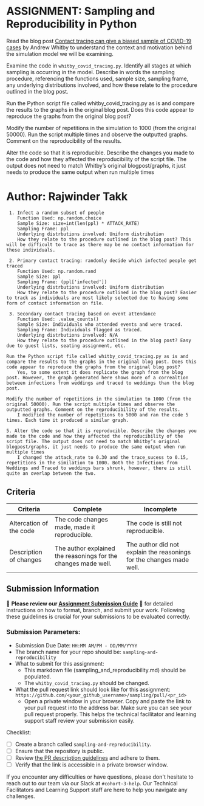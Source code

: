 # ASSIGNMENT: Sampling and Reproducibility in Python

Read the blog post [Contact tracing can give a biased sample of COVID-19 cases](https://andrewwhitby.com/2020/11/24/contact-tracing-biased/) by Andrew Whitby to understand the context and motivation behind the simulation model we will be examining.

Examine the code in `whitby_covid_tracing.py`. Identify all stages at which sampling is occurring in the model. Describe in words the sampling procedure, referencing the functions used, sample size, sampling frame, any underlying distributions involved, and how these relate to the procedure outlined in the blog post.

Run the Python script file called whitby_covid_tracing.py as is and compare the results to the graphs in the original blog post. Does this code appear to reproduce the graphs from the original blog post?

Modify the number of repetitions in the simulation to 1000 (from the original 50000). Run the script multiple times and observe the outputted graphs. Comment on the reproducibility of the results.

Alter the code so that it is reproducible. Describe the changes you made to the code and how they affected the reproducibility of the script file. The output does not need to match Whitby’s original blogpost/graphs, it just needs to produce the same output when run multiple times

# Author: Rajwinder Takk

```
 1. Infect a random subset of people
    Function Used: np.random.choice
    Sample Size: size=int(len(ppl) * ATTACK_RATE)
    Sampling Frame: ppl
    Underlying distrbutions involved: Uniform distribution
    How they relate to the procedure outlined in the blog post? This will be difficult to trace as there may be no contact information for these individuals. 

 2. Primary contact tracing: randomly decide which infected people get traced
    Function Used: np.random.rand
    Sample Size: ppl
    Sampling Frame: (ppl['infected'])
    Underlying distrbutions involved: Uniform distribution
    How they relate to the procedure outlined in the blog post? Easier to track as individuals are most likely selected due to having some form of contact information on file. 

 3. Secondary contact tracing based on event attendance
    Function Used: .value_counts()
    Sample Size: Individuals who attended events and were traced. 
    Sampling Frame: Individuals flagged as traced. 
    Underlying distrbutions involved: N/A
    How they relate to the procedure outlined in the blog post? Easy due to guest lists, seating assignment, etc. 

Run the Python script file called whitby_covid_tracing.py as is and compare the results to the graphs in the original blog post. Does this code appear to reproduce the graphs from the original blog post?
    Yes, to some extent it does replicate the graph from the blog post. However, the graph generated here shows more of a correaltion between infections from weddings and traced to weddings than the blog post. 

Modify the number of repetitions in the simulation to 1000 (from the original 50000). Run the script multiple times and observe the outputted graphs. Comment on the reproducibility of the results.
    I modified the number of repetitions to 5000 and ran the code 5 times. Each time it produced a similar graph. 

5. Alter the code so that it is reproducible. Describe the changes you made to the code and how they affected the reproducibility of the script file. The output does not need to match Whitby’s original blogpost/graphs, it just needs to produce the same output when run multiple times
    I changed the attack_rate to 0.30 and the trace_sucess to 0.15, repetitions in the similation to 1000. Both the Infections from Weddings and Traced to weddings bars shrunk, however, there is still quite an overlap between the two. 

```


## Criteria

|Criteria|Complete|Incomplete|
|--------|----|----|
|Altercation of the code|The code changes made, made it reproducible.|The code is still not reproducible.|
|Description of changes|The author explained the reasonings for the changes made well.|The author did not explain the reasonings for the changes made well.|

## Submission Information

🚨 **Please review our [Assignment Submission Guide](https://github.com/UofT-DSI/onboarding/blob/main/onboarding_documents/submissions.md)** 🚨 for detailed instructions on how to format, branch, and submit your work. Following these guidelines is crucial for your submissions to be evaluated correctly.

### Submission Parameters:
* Submission Due Date: `HH:MM AM/PM - DD/MM/YYYY`
* The branch name for your repo should be: `sampling-and-reproducibility`
* What to submit for this assignment:
    * This markdown file (sampling_and_reproducibility.md) should be populated.
    * The `whitby_covid_tracing.py` should be changed.
* What the pull request link should look like for this assignment: `https://github.com/<your_github_username>/sampling/pull/<pr_id>`
    * Open a private window in your browser. Copy and paste the link to your pull request into the address bar. Make sure you can see your pull request properly. This helps the technical facilitator and learning support staff review your submission easily.

Checklist:
- [ ] Create a branch called `sampling-and-reproducibility`.
- [ ] Ensure that the repository is public.
- [ ] Review [the PR description guidelines](https://github.com/UofT-DSI/onboarding/blob/main/onboarding_documents/submissions.md#guidelines-for-pull-request-descriptions) and adhere to them.
- [ ] Verify that the link is accessible in a private browser window.

If you encounter any difficulties or have questions, please don't hesitate to reach out to our team via our Slack at `#cohort-3-help`. Our Technical Facilitators and Learning Support staff are here to help you navigate any challenges.
